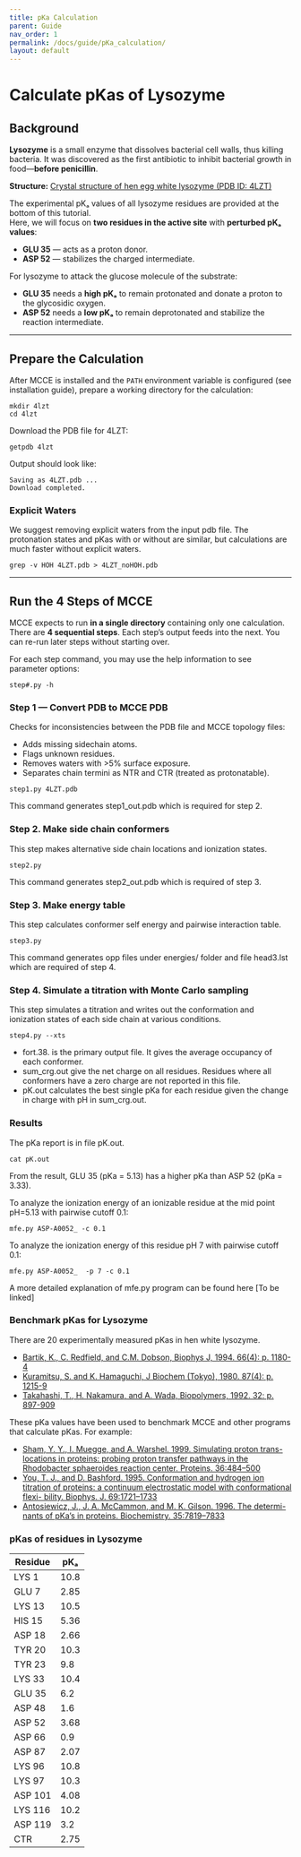 ```yaml
---
title: pKa Calculation
parent: Guide
nav_order: 1
permalink: /docs/guide/pKa_calculation/
layout: default
---
```


# Calculate pKas of Lysozyme

## Background

**Lysozyme** is a small enzyme that dissolves bacterial cell walls, thus killing bacteria. It was discovered as the first antibiotic to inhibit bacterial growth in food—**before penicillin**.

**Structure:** [Crystal structure of hen egg white lysozyme (PDB ID: 4LZT)](https://www.rcsb.org/structure/4LZT)

The experimental pKₐ values of all lysozyme residues are provided at the bottom of this tutorial.  
Here, we will focus on **two residues in the active site** with **perturbed pKₐ values**:
- **GLU 35** — acts as a proton donor.
- **ASP 52** — stabilizes the charged intermediate.

For lysozyme to attack the glucose molecule of the substrate:  
- **GLU 35** needs a **high pKₐ** to remain protonated and donate a proton to the glycosidic oxygen.
- **ASP 52** needs a **low pKₐ** to remain deprotonated and stabilize the reaction intermediate.

---
## Prepare the Calculation
After MCCE is installed and the `PATH` environment variable is configured (see installation guide), prepare a working directory for the calculation:

```
mkdir 4lzt
cd 4lzt
```

Download the PDB file for 4LZT:
```
getpdb 4lzt
```

Output should look like:
```
Saving as 4LZT.pdb ...
Download completed.
```

### Explicit Waters
We suggest removing explicit waters from the input pdb file. The protonation states and pKas with or without are similar, but calculations are much faster without explicit waters.

```
grep -v HOH 4LZT.pdb > 4LZT_noHOH.pdb
```
---

## Run the 4 Steps of MCCE
MCCE expects to run **in a single directory** containing only one calculation.
There are **4 sequential steps**. Each step’s output feeds into the next.
You can re-run later steps without starting over.

For each step command, you may use the help information to see parameter options:
```
step#.py -h
```

### Step 1 — Convert PDB to MCCE PDB
Checks for inconsistencies between the PDB file and MCCE topology files:
- Adds missing sidechain atoms.
- Flags unknown residues.
- Removes waters with >5% surface exposure.
- Separates chain termini as NTR and CTR (treated as protonatable).

```
step1.py 4LZT.pdb
```
This command generates step1_out.pdb which is required for step 2.


### Step 2. Make side chain conformers
This step makes alternative side chain locations and ionization states.

```
step2.py
```
This command generates step2_out.pdb which is required of step 3.


### Step 3. Make energy table
This step calculates conformer self energy and pairwise interaction table.

```
step3.py
```
This command generates opp files under energies/ folder and file head3.lst which are required of step 4.


### Step 4. Simulate a titration with Monte Carlo sampling
This step simulates a titration and writes out the conformation and ionization states of each side chain at various conditions.

```
step4.py --xts
```
- fort.38. is the primary output file. It gives the average occupancy of each conformer.
- sum_crg.out give the net charge on all residues. Residues where all conformers have a zero charge are not reported in this file.
- pK.out calculates the best single pKa for each residue given the change in charge with pH in sum_crg.out.


### Results
The pKa report is in file pK.out.

```
cat pK.out
```
From the result, GLU 35 (pKa = 5.13) has a higher pKa than ASP 52 (pKa = 3.33).

To analyze the ionization energy of an ionizable residue at the mid point pH=5.13 with pairwise cutoff 0.1:
```
mfe.py ASP-A0052_ -c 0.1
```

To analyze the ionization energy of this residue pH 7 with pairwise cutoff 0.1:
```
mfe.py ASP-A0052_  -p 7 -c 0.1
```

A more detailed explanation of mfe.py program can be found here [To be linked]

### Benchmark pKas for Lysozyme
There are 20 experimentally measured pKas in hen white lysozyme.

- [Bartik, K., C. Redfield, and C.M. Dobson, Biophys J, 1994. 66(4): p. 1180-4](10.1016/S0006-3495(94)80900-2)
- [Kuramitsu, S. and K. Hamaguchi, J Biochem (Tokyo), 1980. 87(4): p. 1215-9](https://www.jstage.jst.go.jp/article/biochemistry1922/87/3/87_3_771/_article/-char/ja/)
- [Takahashi, T., H. Nakamura, and A. Wada, Biopolymers, 1992. 32: p. 897-909](https://doi.org/10.1002/bip.360320802)

These pKa values have been used to benchmark MCCE and other programs that calculate pKas. For example:
- [Sham, Y. Y., I. Muegge, and A. Warshel. 1999. Simulating proton trans- locations in proteins: probing proton transfer pathways in the Rhodobacter sphaeroides reaction center. Proteins. 36:484–500](https://pubmed.ncbi.nlm.nih.gov/10450091/)
- [You, T. J., and D. Bashford. 1995. Conformation and hydrogen ion titration of proteins: a continuum electrostatic model with conformational flexi- bility. Biophys. J. 69:1721–1733](https://pmc.ncbi.nlm.nih.gov/articles/PMC1236406/)
- [Antosiewicz, J., J. A. McCammon, and M. K. Gilson. 1996. The determi- nants of pKa’s in proteins. Biochemistry. 35:7819–7833](https://pubmed.ncbi.nlm.nih.gov/8672483/)

### pKas of residues in Lysozyme

| Residue  | pKₐ  |
|----------|------|
| LYS 1    | 10.8 |
| GLU 7    |  2.85|
| LYS 13   | 10.5 |
| HIS 15   |  5.36|
| ASP 18   |  2.66|
| TYR 20   | 10.3 |
| TYR 23   |  9.8 |
| LYS 33   | 10.4 |
| GLU 35   |  6.2 |
| ASP 48   |  1.6 |
| ASP 52   |  3.68|
| ASP 66   |  0.9 |
| ASP 87   |  2.07|
| LYS 96   | 10.8 |
| LYS 97   | 10.3 |
| ASP 101  |  4.08|
| LYS 116  | 10.2 |
| ASP 119  |  3.2 |
| CTR      |  2.75|

